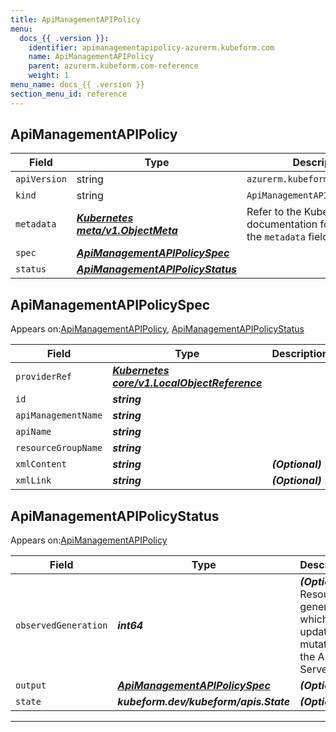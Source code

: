 ```yaml
---
title: ApiManagementAPIPolicy
menu:
  docs_{{ .version }}:
    identifier: apimanagementapipolicy-azurerm.kubeform.com
    name: ApiManagementAPIPolicy
    parent: azurerm.kubeform.com-reference
    weight: 1
menu_name: docs_{{ .version }}
section_menu_id: reference
---
```


## ApiManagementAPIPolicy
| Field | Type | Description |
| ------ | ----- | ----------- |
| `apiVersion` | string | `azurerm.kubeform.com/v1alpha1` |
|    `kind` | string | `ApiManagementAPIPolicy` |
| `metadata` | ***[Kubernetes meta/v1.ObjectMeta](https://kubernetes.io/docs/reference/generated/kubernetes-api/v1.13/#objectmeta-v1-meta)***|Refer to the Kubernetes API documentation for the fields of the `metadata` field.|
| `spec` | ***[ApiManagementAPIPolicySpec](#apimanagementapipolicyspec)***||
| `status` | ***[ApiManagementAPIPolicyStatus](#apimanagementapipolicystatus)***||
## ApiManagementAPIPolicySpec

Appears on:[ApiManagementAPIPolicy](#apimanagementapipolicy), [ApiManagementAPIPolicyStatus](#apimanagementapipolicystatus)

| Field | Type | Description |
| ------ | ----- | ----------- |
| `providerRef` | ***[Kubernetes core/v1.LocalObjectReference](https://kubernetes.io/docs/reference/generated/kubernetes-api/v1.13/#localobjectreference-v1-core)***||
| `id` | ***string***||
| `apiManagementName` | ***string***||
| `apiName` | ***string***||
| `resourceGroupName` | ***string***||
| `xmlContent` | ***string***| ***(Optional)*** |
| `xmlLink` | ***string***| ***(Optional)*** |
## ApiManagementAPIPolicyStatus

Appears on:[ApiManagementAPIPolicy](#apimanagementapipolicy)

| Field | Type | Description |
| ------ | ----- | ----------- |
| `observedGeneration` | ***int64***| ***(Optional)*** Resource generation, which is updated on mutation by the API Server.|
| `output` | ***[ApiManagementAPIPolicySpec](#apimanagementapipolicyspec)***| ***(Optional)*** |
| `state` | ***kubeform.dev/kubeform/apis.State***| ***(Optional)*** |
---

